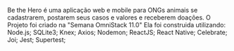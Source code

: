 Be the Hero é uma aplicação web e mobile para ONGs animais se cadastrarem, postarem seus casos e valores e receberem doações.
O Projeto foi criado na "Semana OmniStack 11.0"
Ela foi construida utilizando:
Node.js; 
SQLite3;
Knex;
Axios;
Nodemon;
ReactJS;
React Native;
Celebrate;
Joi;
Jest;
Supertest;


